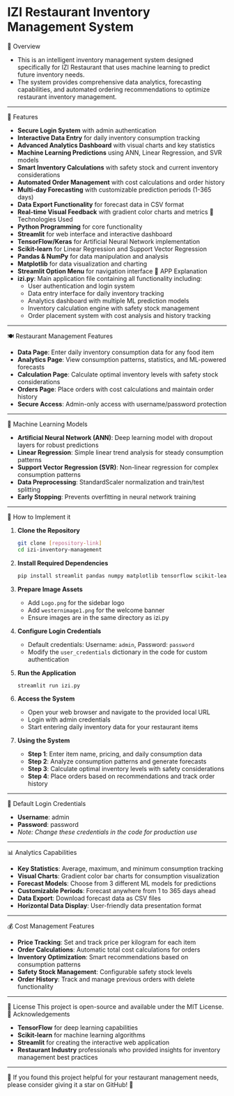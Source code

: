 # IZI Restaurant Inventory Management System
📖 Overview
- This is an intelligent inventory management system designed specifically for IZI Restaurant that uses machine learning to predict future inventory needs.
- The system provides comprehensive data analytics, forecasting capabilities, and automated ordering recommendations to optimize restaurant inventory management.
-------------------------------------------------------------------------------------------------------------------------------------------------------------------------------------------------------------------
🔖 Features
- **Secure Login System** with admin authentication
- **Interactive Data Entry** for daily inventory consumption tracking
- **Advanced Analytics Dashboard** with visual charts and key statistics
- **Machine Learning Predictions** using ANN, Linear Regression, and SVR models
- **Smart Inventory Calculations** with safety stock and current inventory considerations
- **Automated Order Management** with cost calculations and order history
- **Multi-day Forecasting** with customizable prediction periods (1-365 days)
- **Data Export Functionality** for forecast data in CSV format
- **Real-time Visual Feedback** with gradient color charts and metrics
🧰 Technologies Used
- **Python Programming** for core functionality
- **Streamlit** for web interface and interactive dashboard
- **TensorFlow/Keras** for Artificial Neural Network implementation
- **Scikit-learn** for Linear Regression and Support Vector Regression
- **Pandas & NumPy** for data manipulation and analysis
- **Matplotlib** for data visualization and charting
- **Streamlit Option Menu** for navigation interface
📂 APP Explanation
- **izi.py**: Main application file containing all functionality including:
  - User authentication and login system
  - Data entry interface for daily inventory tracking
  - Analytics dashboard with multiple ML prediction models
  - Inventory calculation engine with safety stock management
  - Order placement system with cost analysis and history tracking
-------------------------------------------------------------------------------------------------------------------------------------------------------------------------------------------------------------------
🍽️ Restaurant Management Features
- **Data Page**: Enter daily inventory consumption data for any food item
- **Analytics Page**: View consumption patterns, statistics, and ML-powered forecasts
- **Calculation Page**: Calculate optimal inventory levels with safety stock considerations
- **Orders Page**: Place orders with cost calculations and maintain order history
- **Secure Access**: Admin-only access with username/password protection
-------------------------------------------------------------------------------------------------------------------------------------------------------------------------------------------------------------------
🤖 Machine Learning Models
- **Artificial Neural Network (ANN)**: Deep learning model with dropout layers for robust predictions
- **Linear Regression**: Simple linear trend analysis for steady consumption patterns
- **Support Vector Regression (SVR)**: Non-linear regression for complex consumption patterns
- **Data Preprocessing**: StandardScaler normalization and train/test splitting
- **Early Stopping**: Prevents overfitting in neural network training
-------------------------------------------------------------------------------------------------------------------------------------------------------------------------------------------------------------------
📱 How to Implement it
1. **Clone the Repository**
   ```bash
   git clone [repository-link]
   cd izi-inventory-management
   ```

2. **Install Required Dependencies**
   ```bash
   pip install streamlit pandas numpy matplotlib tensorflow scikit-learn streamlit-option-menu
   ```

3. **Prepare Image Assets**
   - Add `Logo.png` for the sidebar logo
   - Add `westernimage1.png` for the welcome banner
   - Ensure images are in the same directory as izi.py

4. **Configure Login Credentials**
   - Default credentials: Username: `admin`, Password: `password`
   - Modify the `user_credentials` dictionary in the code for custom authentication

5. **Run the Application**
   ```bash
   streamlit run izi.py
   ```

6. **Access the System**
   - Open your web browser and navigate to the provided local URL
   - Login with admin credentials
   - Start entering daily inventory data for your restaurant items

7. **Using the System**
   - **Step 1**: Enter item name, pricing, and daily consumption data
   - **Step 2**: Analyze consumption patterns and generate forecasts
   - **Step 3**: Calculate optimal inventory levels with safety considerations
   - **Step 4**: Place orders based on recommendations and track order history
-------------------------------------------------------------------------------------------------------------------------------------------------------------------------------------------------------------------
🔐 Default Login Credentials
- **Username**: admin
- **Password**: password
- *Note: Change these credentials in the code for production use*
-------------------------------------------------------------------------------------------------------------------------------------------------------------------------------------------------------------------
📊 Analytics Capabilities
- **Key Statistics**: Average, maximum, and minimum consumption tracking
- **Visual Charts**: Gradient color bar charts for consumption visualization
- **Forecast Models**: Choose from 3 different ML models for predictions
- **Customizable Periods**: Forecast anywhere from 1 to 365 days ahead
- **Data Export**: Download forecast data as CSV files
- **Horizontal Data Display**: User-friendly data presentation format
-------------------------------------------------------------------------------------------------------------------------------------------------------------------------------------------------------------------
💰 Cost Management Features
- **Price Tracking**: Set and track price per kilogram for each item
- **Order Calculations**: Automatic total cost calculations for orders
- **Inventory Optimization**: Smart recommendations based on consumption patterns
- **Safety Stock Management**: Configurable safety stock levels
- **Order History**: Track and manage previous orders with delete functionality
-------------------------------------------------------------------------------------------------------------------------------------------------------------------------------------------------------------------
📜 License
This project is open-source and available under the MIT License.
💯 Acknowledgements
- **TensorFlow** for deep learning capabilities
- **Scikit-learn** for machine learning algorithms
- **Streamlit** for creating the interactive web application
- **Restaurant Industry** professionals who provided insights for inventory management best practices
------------------------------------------------------------------------------------------------------------------------------------------------------------------------------------------------------------------
🌟 If you found this project helpful for your restaurant management needs, please consider giving it a star on GitHub! 🌟
